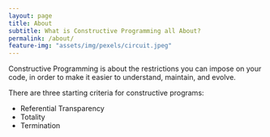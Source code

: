 ```yaml
---
layout: page
title: About
subtitle: What is Constructive Programming all About?
permalink: /about/
feature-img: "assets/img/pexels/circuit.jpeg"
---
```


Constructive Programming is about the restrictions you can impose on your code, in order to make it easier to understand, maintain, and evolve.

There are three starting criteria for constructive programs:

- Referential Transparency
- Totality
- Termination
